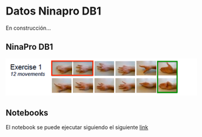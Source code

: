 # Datos Ninapro DB1

En construcción...

## NinaPro DB1

![movimientos](movimientos1.png)

## Notebooks

El notebook se puede ejecutar siguiendo el siguiente [link](ME03%20-%20G12%20-%20[70698438]-[98583652].ipynb)



